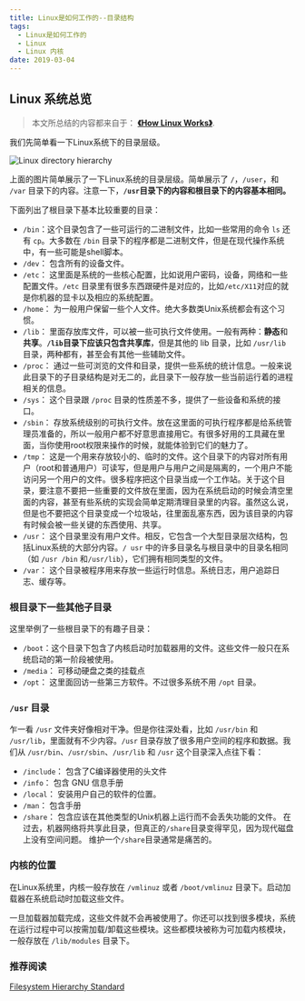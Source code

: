 ```yaml
---
title: Linux是如何工作的--目录结构
tags:
  - Linux是如何工作的
  - Linux
  - Linux 内核
date: 2019-03-04
---
```


## Linux 系统总览

> 本文所总结的内容都来自于： **[《How Linux Works》](https://www.amazon.com/How-Linux-Works-2nd-Superuser/dp/1593275676/ref=sr_1_1?keywords=how+linux+works&qid=1551169061&s=gateway&sr=8-1)**.

我们先简单看一下Linux系统下的目录层级。

![Linux directory hierarchy](https://sherlockblaze.com/resources/img/linux/how-linux-works/linux-directory-hierarchy.png)

上面的图片简单展示了一下Linux系统的目录层级。简单展示了 `/`，`/user`，和 `/var` 目录下的内容。注意一下，**`/usr`目录下的内容和根目录下的内容基本相同。**

下面列出了根目录下基本比较重要的目录：

- `/bin`：这个目录包含了一些可运行的二进制文件，比如一些常用的命令 `ls` 还有 `cp`。大多数在 `/bin` 目录下的程序都是二进制文件，但是在现代操作系统中，有一些可能是shell脚本。
- `/dev`： 包含所有的设备文件。
- `/etc`： 这里面是系统的一些核心配置，比如说用户密码，设备，网络和一些配置文件。`/etc` 目录里有很多东西跟硬件是对应的，比如`/etc/X11`对应的就是你机器的显卡以及相应的系统配置。 
- `/home`： 为一般用户保留一些个人文件。绝大多数类Unix系统都会有这个习惯。
- `/lib`： 里面存放库文件，可以被一些可执行文件使用。一般有两种：**静态**和**共享**。**`/lib`目录下应该只包含共享库**，但是其他的 lib 目录，比如 `/usr/lib` 目录，两种都有，甚至会有其他一些辅助文件。
- `/proc`： 通过一些可浏览的文件和目录，提供一些系统的统计信息。一般来说此目录下的子目录结构是对无二的，此目录下一般存放一些当前运行着的进程相关的信息。
- `/sys`： 这个目录跟 `/proc` 目录的性质差不多，提供了一些设备和系统的接口。
- `/sbin`： 存放系统级别的可执行文件。放在这里面的可执行程序都是给系统管理员准备的，所以一般用户都不好意思直接用它。有很多好用的工具藏在里面，当你使用root权限来操作的时候，就能体验到它们的魅力了。
- `/tmp`： 这是一个用来存放较小的、临时的文件。这个目录下的内容对所有用户（root和普通用户）可读写，但是用户与用户之间是隔离的，一个用户不能访问另一个用户的文件。很多程序把这个目录当成一个工作站。关于这个目录，要注意不要把一些重要的文件放在里面，因为在系统启动的时候会清空里面的内容，甚至有些系统的实现会简单定期清理目录里的内容。虽然这么说，但是也不要把这个目录变成一个垃圾站，往里面乱塞东西，因为该目录的内容有时候会被一些关键的东西使用、共享。
- `/usr`： 这个目录里没有用户文件。相反，它包含一个大型目录层次结构，包括Linux系统的大部分内容。`/ usr` 中的许多目录名与根目录中的目录名相同（如 `/usr /bin` 和`/usr/lib`），它们拥有相同类型的文件。
- `/var`： 这个目录被程序用来存放一些运行时信息。系统日志，用户追踪日志、缓存等。

### 根目录下一些其他子目录

这里举例了一些根目录下的有趣子目录：

- `/boot`：这个目录下包含了内核启动时加载器用的文件。这些文件一般只在系统启动的第一阶段被使用。
- `/media`： 可移动硬盘之类的挂载点
- `/opt`： 这里面回访一些第三方软件。不过很多系统不用 `/opt` 目录。

### `/usr` 目录

乍一看 `/usr` 文件夹好像相对干净。但是你往深处看，比如 `/usr/bin` 和 `/usr/lib`，里面就有不少内容。`/usr` 目录存放了很多用户空间的程序和数据。我们从 `/usr/bin`、`/usr/sbin`、`/usr/lib` 和 `/usr` 这个目录深入点往下看：

- `/include`： 包含了C编译器使用的头文件
- `/info`： 包含 GNU 信息手册
- `/local`： 安装用户自己的软件的位置。
- `/man`： 包含手册
- `/share`： 包含应该在其他类型的Unix机器上运行而不会丢失功能的文件。 在过去，机器网络将共享此目录，但真正的`/share`目录变得罕见，因为现代磁盘上没有空间问题。 维护一个`/share`目录通常是痛苦的。

### 内核的位置

在Linux系统里，内核一般存放在 `/vmlinuz` 或者 `/boot/vmlinuz` 目录下。启动加载器在系统启动时加载这些文件。

一旦加载器加载完成，这些文件就不会再被使用了。你还可以找到很多模块，系统在运行过程中可以按需加载/卸载这些模块。这些都模块被称为可加载内核模块，一般存放在 `/lib/modules` 目录下。

### 推荐阅读

[Filesystem Hierarchy Standard](http://www.pathname.com/fhs/)